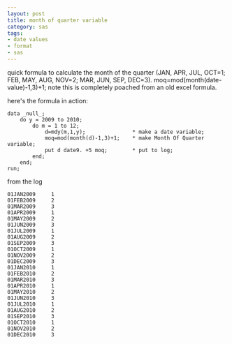 ```yaml
---
layout: post
title: month of quarter variable
category: sas
tags:
- date values
- format
- sas
---
```


quick formula to calculate the month of the quarter (JAN, APR, JUL, OCT=1; FEB, MAY, AUG, NOV=2; MAR, JUN, SEP, DEC=3). moq=mod(month(date- value)-1,3)+1; note this is completely poached from an old excel formula.

<!--more-->

here's the formula in action:

    data _null_;
        do y = 2009 to 2010;
            do m = 1 to 12;
                d=mdy(m,1,y);               * make a date variable;
                moq=mod(month(d)-1,3)+1;    * make Month Of Quarter variable;
                put d date9. +5 moq;        * put to log;
            end;
        end;
    run;

from the log

    01JAN2009     1
    01FEB2009     2
    01MAR2009     3
    01APR2009     1
    01MAY2009     2
    01JUN2009     3
    01JUL2009     1
    01AUG2009     2
    01SEP2009     3
    01OCT2009     1
    01NOV2009     2
    01DEC2009     3
    01JAN2010     1
    01FEB2010     2
    01MAR2010     3
    01APR2010     1
    01MAY2010     2
    01JUN2010     3
    01JUL2010     1
    01AUG2010     2
    01SEP2010     3
    01OCT2010     1
    01NOV2010     2
    01DEC2010     3

